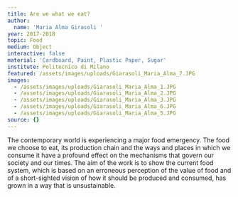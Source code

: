 ```yaml
---
title: Are we what we eat?
author:
  name: 'Maria Alma Girasoli '
year: 2017-2018
topic: Food
medium: Object
interactive: false
material: 'Cardboard, Paint, Plastic Paper, Sugar'
institute: Politecnico di Milano
featured: /assets/images/uploads/Giarasoli_Maria_Alma_7.JPG
images:
  - /assets/images/uploads/Giarasoli_Maria_Alma_1.JPG
  - /assets/images/uploads/Giarasoli_Maria_Alma_2.JPG
  - /assets/images/uploads/Giarasoli_Maria_Alma_3.JPG
  - /assets/images/uploads/Giarasoli_Maria_Alma_6.JPG
  - /assets/images/uploads/Giarasoli_Maria_Alma_5.JPG
source: {}
---
```

The contemporary world is experiencing a major
food emergency. The food we choose to eat, its production
chain and the ways and places in which we
consume it have a profound effect on the
mechanisms that govern our society and our times. The aim of the work is to show the current food system, which is based on an erroneous
perception of the value of food and of a short-sighted vision of how it should be produced
and consumed, has grown in a way that is unsustainable.
